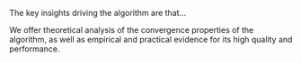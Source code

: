The key insights driving the algorithm are that...

We offer theoretical analysis of the convergence properties of the algorithm, as well as empirical and practical evidence for its high quality and performance.

